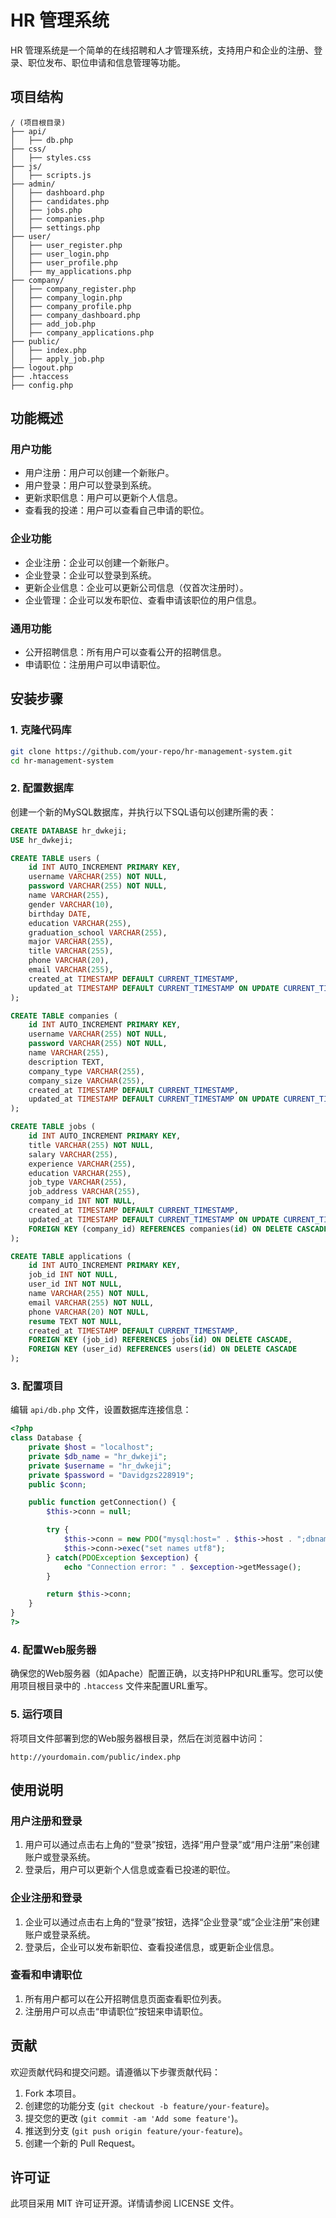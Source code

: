 # HR 管理系统

HR 管理系统是一个简单的在线招聘和人才管理系统，支持用户和企业的注册、登录、职位发布、职位申请和信息管理等功能。

## 项目结构

```plaintext
/ (项目根目录)
├── api/
│   ├── db.php
├── css/
│   ├── styles.css
├── js/
│   ├── scripts.js
├── admin/
│   ├── dashboard.php
│   ├── candidates.php
│   ├── jobs.php
│   ├── companies.php
│   ├── settings.php
├── user/
│   ├── user_register.php
│   ├── user_login.php
│   ├── user_profile.php
│   ├── my_applications.php
├── company/
│   ├── company_register.php
│   ├── company_login.php
│   ├── company_profile.php
│   ├── company_dashboard.php
│   ├── add_job.php
│   ├── company_applications.php
├── public/
│   ├── index.php
│   ├── apply_job.php
├── logout.php
├── .htaccess
├── config.php
```

## 功能概述

### 用户功能

- 用户注册：用户可以创建一个新账户。
- 用户登录：用户可以登录到系统。
- 更新求职信息：用户可以更新个人信息。
- 查看我的投递：用户可以查看自己申请的职位。

### 企业功能

- 企业注册：企业可以创建一个新账户。
- 企业登录：企业可以登录到系统。
- 更新企业信息：企业可以更新公司信息（仅首次注册时）。
- 企业管理：企业可以发布职位、查看申请该职位的用户信息。

### 通用功能

- 公开招聘信息：所有用户可以查看公开的招聘信息。
- 申请职位：注册用户可以申请职位。

## 安装步骤

### 1. 克隆代码库

```bash
git clone https://github.com/your-repo/hr-management-system.git
cd hr-management-system
```

### 2. 配置数据库

创建一个新的MySQL数据库，并执行以下SQL语句以创建所需的表：

```sql
CREATE DATABASE hr_dwkeji;
USE hr_dwkeji;

CREATE TABLE users (
    id INT AUTO_INCREMENT PRIMARY KEY,
    username VARCHAR(255) NOT NULL,
    password VARCHAR(255) NOT NULL,
    name VARCHAR(255),
    gender VARCHAR(10),
    birthday DATE,
    education VARCHAR(255),
    graduation_school VARCHAR(255),
    major VARCHAR(255),
    title VARCHAR(255),
    phone VARCHAR(20),
    email VARCHAR(255),
    created_at TIMESTAMP DEFAULT CURRENT_TIMESTAMP,
    updated_at TIMESTAMP DEFAULT CURRENT_TIMESTAMP ON UPDATE CURRENT_TIMESTAMP
);

CREATE TABLE companies (
    id INT AUTO_INCREMENT PRIMARY KEY,
    username VARCHAR(255) NOT NULL,
    password VARCHAR(255) NOT NULL,
    name VARCHAR(255),
    description TEXT,
    company_type VARCHAR(255),
    company_size VARCHAR(255),
    created_at TIMESTAMP DEFAULT CURRENT_TIMESTAMP,
    updated_at TIMESTAMP DEFAULT CURRENT_TIMESTAMP ON UPDATE CURRENT_TIMESTAMP
);

CREATE TABLE jobs (
    id INT AUTO_INCREMENT PRIMARY KEY,
    title VARCHAR(255) NOT NULL,
    salary VARCHAR(255),
    experience VARCHAR(255),
    education VARCHAR(255),
    job_type VARCHAR(255),
    job_address VARCHAR(255),
    company_id INT NOT NULL,
    created_at TIMESTAMP DEFAULT CURRENT_TIMESTAMP,
    updated_at TIMESTAMP DEFAULT CURRENT_TIMESTAMP ON UPDATE CURRENT_TIMESTAMP,
    FOREIGN KEY (company_id) REFERENCES companies(id) ON DELETE CASCADE
);

CREATE TABLE applications (
    id INT AUTO_INCREMENT PRIMARY KEY,
    job_id INT NOT NULL,
    user_id INT NOT NULL,
    name VARCHAR(255) NOT NULL,
    email VARCHAR(255) NOT NULL,
    phone VARCHAR(20) NOT NULL,
    resume TEXT NOT NULL,
    created_at TIMESTAMP DEFAULT CURRENT_TIMESTAMP,
    FOREIGN KEY (job_id) REFERENCES jobs(id) ON DELETE CASCADE,
    FOREIGN KEY (user_id) REFERENCES users(id) ON DELETE CASCADE
);
```

### 3. 配置项目

编辑 `api/db.php` 文件，设置数据库连接信息：

```php
<?php
class Database {
    private $host = "localhost";
    private $db_name = "hr_dwkeji";
    private $username = "hr_dwkeji";
    private $password = "Davidgzs228919";
    public $conn;

    public function getConnection() {
        $this->conn = null;

        try {
            $this->conn = new PDO("mysql:host=" . $this->host . ";dbname=" . $this->db_name, $this->username, $this->password);
            $this->conn->exec("set names utf8");
        } catch(PDOException $exception) {
            echo "Connection error: " . $exception->getMessage();
        }

        return $this->conn;
    }
}
?>
```

### 4. 配置Web服务器

确保您的Web服务器（如Apache）配置正确，以支持PHP和URL重写。您可以使用项目根目录中的 `.htaccess` 文件来配置URL重写。

### 5. 运行项目

将项目文件部署到您的Web服务器根目录，然后在浏览器中访问：

```
http://yourdomain.com/public/index.php
```

## 使用说明

### 用户注册和登录

1. 用户可以通过点击右上角的“登录”按钮，选择“用户登录”或“用户注册”来创建账户或登录系统。
2. 登录后，用户可以更新个人信息或查看已投递的职位。

### 企业注册和登录

1. 企业可以通过点击右上角的“登录”按钮，选择“企业登录”或“企业注册”来创建账户或登录系统。
2. 登录后，企业可以发布新职位、查看投递信息，或更新企业信息。

### 查看和申请职位

1. 所有用户都可以在公开招聘信息页面查看职位列表。
2. 注册用户可以点击“申请职位”按钮来申请职位。

## 贡献

欢迎贡献代码和提交问题。请遵循以下步骤贡献代码：

1. Fork 本项目。
2. 创建您的功能分支 (`git checkout -b feature/your-feature`)。
3. 提交您的更改 (`git commit -am 'Add some feature'`)。
4. 推送到分支 (`git push origin feature/your-feature`)。
5. 创建一个新的 Pull Request。

## 许可证

此项目采用 MIT 许可证开源。详情请参阅 LICENSE 文件。
```


